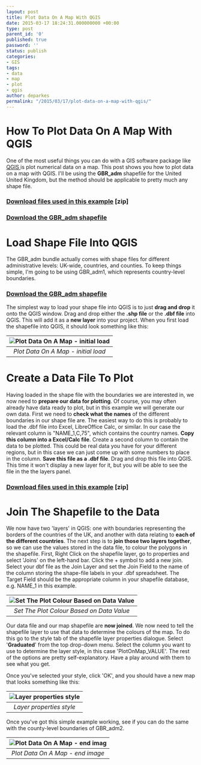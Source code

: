 ```yaml
---
layout: post
title: Plot Data On A Map With QGIS
date: 2015-03-17 18:24:31.000000000 +00:00
type: post
parent_id: '0'
published: true
password: ''
status: publish
categories:
- GIS
tags:
- data
- map
- plot
- qgis
author: deparkes
permalink: "/2015/03/17/plot-data-on-a-map-with-qgis/"
---
```

<h1>How To Plot Data On A Map With QGIS</h1>
One of the most useful things you can do with a GIS software package like <a href="https://www2.qgis.org/en/site/">QGIS </a>is plot numerical data on a map. This post shows you how to plot data on a map with QGIS.
I'll be using the <strong>GBR_adm</strong> shapefile for the United United Kingdom, but the method should be applicable to pretty much any shape file.
<h3>
<a href="{{site.baseurl}}/assets/2015/03/PlotOnMapExample.zip">Download files used in this example</a> [zip]</h3>
<h3><a href="https://biogeo.ucdavis.edu/data/gadm2/shp/GBR_adm.zip">Download the GBR_adm shapefile</a></h3>
<h1>Load Shape File Into QGIS</h1>
The GBR_adm bundle actually comes with shape files for different administrative levels: UK-wide, countries, and counties. To keep things simple, I'm going to be using GBR_adm1, which represents country-level boundaries.
<h3><a href="https://biogeo.ucdavis.edu/data/gadm2/shp/GBR_adm.zip">Download the GBR_adm shapefile</a></h3>
The simplest way to load your shape file into QGIS is to just <strong>drag and drop</strong> it onto the QGIS window. Drag and drop either the <strong>.shp file</strong> or the <strong>.dbf file</strong> into QGIS.
This will add it as a <strong>new layer</strong> into your project. When you first load the shapefile into QGIS, it should look something like this:

| ![Plot Data On A Map - initial load]({{site.baseurl}}/assets/2015/03/InitialLoad.png) |
|:--:|
| *Plot Data On A Map - initial load* |

<h1>Create a Data File To Plot</h1>
Having loaded in the shape file with the boundaries we are interested in, we now need to <strong>prepare our data for plotting</strong>. Of course, you may often already have data ready to plot, but in this example we will generate our own data.
First we need to <strong>check what the names</strong> of the different boundaries in our shape file are. The easiest way to do this is probably to load the .dbf file into Excel, LibreOffice Calc, or similar.
In our case the relevant column is "NAME_1,C,75", which contains the country names.
<strong>Copy this column into a Excel/Calc file</strong>. Create a second column to contain the data to be plotted. This could be real data you have for your different regions, but in this case we can just come up with some numbers to place in the column.
<strong>Save this file as a .dbf file</strong>. Drag and drop this file into QGIS. This time it won't display a new layer for it, but you will be able to see the file in the the layers panel.
<h3>
<a href="{{site.baseurl}}/assets/2015/03/PlotOnMapExample.zip">Download files used in this example</a> [zip]</h3>
<h1>Join The Shapefile to the Data</h1>
We now have two 'layers' in QGIS: one with boundaries representing the borders of the countries of the UK, and another with data relating to <strong>each of the different countries</strong>.
The next step is to <strong>join those two layers together</strong>, so we can use the values stored in the data file, to colour the polygons in the shapefile.
First, Right Click on the shapefile layer, go to properties and select 'Joins' on the left-hand bar. Click the + symbol to add a new join.
Select your dbf file as the Join Layer and set the Join Field to the name of the column storing the shape-file labels in your .dbf spreadsheet.
The Target Field should be the appropriate column in your shapefile database, e.g. NAME_1 in this example.

| ![Set The Plot Colour Based on Data Value]({{site.baseurl}}/assets/2015/03/AddVectorJoin-1024x547.png) |
|:--:|
| *Set The Plot Colour Based on Data Value* |

Our data file and our map shapefile are <strong>now joined</strong>. We now need to tell the shapefile layer to use that data to determine the colours of the map.
To do this go to the style tab of the shapefile layer properties dialogue. Select '<strong>Graduated</strong>' from the top drop-down menu.
Select the column you want to use to determine the layer style, in this case 'PlotOnMap_VALUE'.
The rest of the options are pretty self-explanatory. Have a play around with them to see what you get.

Once you've selected your style, click 'OK', and you should have a new map that looks something like this:

| ![Layer properties style]({{site.baseurl}}/assets/2015/03/LayerPropertiesStyle.png) |
|:--:|
| *Layer properties style* |

Once you've got this simple example working, see if you can do the same with the county-level boundaries of GBR_adm2.

| ![Plot Data On A Map - end imag]({{site.baseurl}}/assets/2015/03/EndImage.png) |
|:--:|
| *Plot Data On A Map - end image* |

